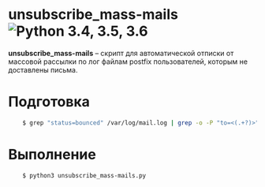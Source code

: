 unsubscribe_mass-mails ![Python 3.4, 3.5, 3.6](https://img.shields.io/pypi/pyversions/3)
=================================================================================================================================================================================
**unsubscribe_mass-mails** – скрипт для автоматической отписки от массовой рассылки по лог файлам postfix пользователей, которым не доставлены письма.



# Подготовка
```bash
	$ grep "status=bounced" /var/log/mail.log | grep -o -P "to=<(.+?)>" | sort | uniq -c > /home/mail_bounced.txt
```

# Выполнение

```bash
	$ python3 unsubscribe_mass-mails.py
```